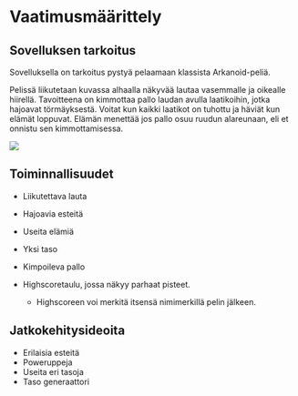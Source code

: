 # Vaatimusmäärittely

## Sovelluksen tarkoitus

Sovelluksella on tarkoitus pystyä pelaamaan klassista Arkanoid-peliä.

Pelissä liikutetaan kuvassa alhaalla näkyvää lautaa vasemmalle ja oikealle hiirellä. Tavoitteena on kimmottaa pallo laudan avulla laatikoihin, jotka hajoavat törmäyksestä. Voitat kun kaikki laatikot on tuhottu ja häviät kun elämät loppuvat. Elämän menettää jos pallo osuu ruudun alareunaan, eli et onnistu sen kimmottamisessa.

<img src="https://raw.githubusercontent.com/wood101/otm-harjoitustyo/master/dokumentaatio/kuvat/Arkanoid.png">

## Toiminnallisuudet

- Liikutettava lauta
- Hajoavia esteitä
- Useita elämiä
- Yksi taso
- Kimpoileva pallo

- Highscoretaulu, jossa näkyy parhaat pisteet.
    - Highscoreen voi merkitä itsensä nimimerkillä pelin jälkeen.

## Jatkokehitysideoita

- Erilaisia esteitä
- Poweruppeja
- Useita eri tasoja
- Taso generaattori
